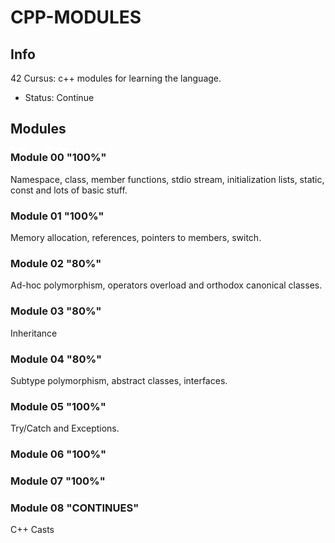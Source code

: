 # CPP-MODULES

## Info

42 Cursus: c++ modules for learning the language.

- Status: Continue

## Modules 

### Module 00 "100%"

Namespace, class, member functions, stdio stream, initialization lists, static, const and lots of basic stuff.

### Module 01 "100%"

Memory allocation, references, pointers to members, switch.

### Module 02 "80%"

Ad-hoc polymorphism, operators overload and orthodox canonical classes.

### Module 03 "80%"

Inheritance

### Module 04 "80%"

Subtype polymorphism, abstract classes, interfaces.

### Module 05 "100%"

Try/Catch and Exceptions.

### Module 06 "100%"

### Module 07 "100%"

### Module 08 "CONTINUES"

C++ Casts

